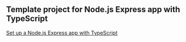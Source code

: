## Template project for Node.js Express app with TypeScript

[Set up a Node.js Express app with TypeScript](https://medium.com/@gabrieldrouin/node-js-2025-guide-how-to-setup-express-js-with-typescript-eslint-and-prettier-b342cd21c30d)

